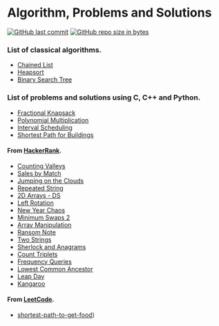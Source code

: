 # Algorithm, Problems and Solutions

[![GitHub last commit](https://img.shields.io/github/last-commit/andrelbd1/algorithms.svg)](https://github.com/andrelbd1/algorithms) 
[![GitHub repo size in bytes](https://img.shields.io/github/repo-size/andrelbd1/algorithms.svg)](https://github.com/andrelbd1/algorithms) 


### List of classical algorithms.

- [Chained List](solutions/chained-list/list.cpp)
- [Heapsort](solutions/heapsort/README.md)
- [Binary Search Tree](solutions/binary-search-tree/bst.py)

### List of problems and solutions using C, C++ and Python.

- [Fractional Knapsack](solutions/knapsack/README.md)
- [Polynomial Multiplication](solutions/polynomial-multiplication/README.md)
- [Interval Scheduling](solutions/interval-scheduling/README.md)
- [Shortest Path for Buildings](solutions/buildings/README.md)

#### From [HackerRank](https://www.hackerrank.com/andrelbd1).

- [Counting Valleys](solutions/counting-valleys/README.md)
- [Sales by Match](solutions/sales-by-match/README.md)
- [Jumping on the Clouds](solutions/jumping-on-the-clouds/README.md)
- [Repeated String](solutions/repeated-string/README.md)
- [2D Arrays - DS](solutions/2d-arrays-ds/README.md)
- [Left Rotation](solutions/left-rotation/README.md)
- [New Year Chaos](solutions/new-year-chaos/README.md)
- [Minimum Swaps 2](solutions/minimum-swaps-2/README.md)
- [Array Manipulation](solutions/array-manipulation/README.md)
- [Ransom Note](solutions/ransom-note/README.md)
- [Two Strings](solutions/two-strings/README.md)
- [Sherlock and Anagrams](solutions/sherlock-and-anagrams/README.md)
- [Count Triplets](solutions/count-triplets/README.md)
- [Frequency Queries](solutions/frequency-queries/README.md)
- [Lowest Common Ancestor](solutions/lowest-common-ancestor/README.md)
- [Leap Day](solutions/leap-day/README.md)
- [Kangaroo](solutions/kangaroo/README.md)

#### From [LeetCode](https://leetcode.com/andrelbd1/).

- [shortest-path-to-get-food](solutions/shortest-path-to-get-food/README.md))